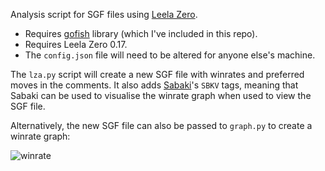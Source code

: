Analysis script for SGF files using [Leela Zero](http://zero.sjeng.org/).

* Requires [gofish](https://github.com/fohristiwhirl/gofish) library (which I've included in this repo).
* Requires Leela Zero 0.17.
* The `config.json` file will need to be altered for anyone else's machine.

The `lza.py` script will create a new SGF file with winrates and preferred moves in the comments. It also adds [Sabaki](https://github.com/SabakiHQ/Sabaki)'s `SBKV` tags, meaning that Sabaki can be used to visualise the winrate graph when used to view the SGF file.

Alternatively, the new SGF file can also be passed to `graph.py` to create a winrate graph:

![winrate](https://user-images.githubusercontent.com/16438795/56093435-c0a0b480-5ec0-11e9-9615-0ae06aa77803.png)
